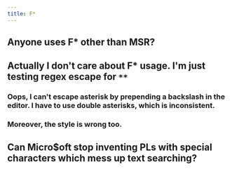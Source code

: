 ```yaml
---
title: F*
---
```


## Anyone uses F* other than MSR?
## Actually I don't care about F\* usage. I'm just testing regex escape for `**`
### Oops, I can't escape asterisk by prepending a backslash in the editor. I have to use double asterisks, which is inconsistent.
### Moreover, the style is wrong too.
## Can Micro$oft stop inventing PLs with special characters which mess up text searching?
